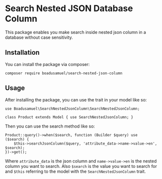 # Search Nested JSON Database Column

This package enables you make search inside nested json column in a database without case sensitivity.

## Installation

You can install the package via composer:

```composer require boadusamuel/search-nested-json-column ```

## Usage

After installing the package, you can use the trait in your model like so:

``` 
use Boadusamuel\SearchNestedJsonColumn\SearchNestedJsonColumn; 

class Product extends Model { use SearchNestedJsonColumn; } 
```
Then you can use the search method like so:
```
Product::query()->when($search, function (Builder $query) use ($search) {
    $this->searchJsonColumn($query, 'attribute_data->name->value->en', $search);
})->get();
```
Where `attribute_data` is the json column and `name->value->en` is the nested column you want to search.
Also `$search` is the value you want to search for and `$this` referring to the model with the `SearchNestedJsonColumn` trait.


